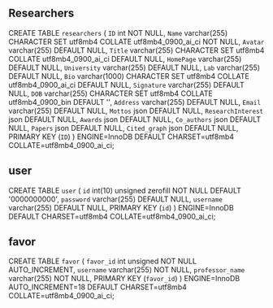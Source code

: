 ## Researchers

CREATE TABLE `researchers` (
  `ID` int NOT NULL,
  `Name` varchar(255) CHARACTER SET utf8mb4 COLLATE utf8mb4_0900_ai_ci NOT NULL,
  `Avatar` varchar(255) DEFAULT NULL,
  `Title` varchar(255) CHARACTER SET utf8mb4 COLLATE utf8mb4_0900_ai_ci DEFAULT NULL,
  `HomePage` varchar(255) DEFAULT NULL,
  `University` varchar(255) DEFAULT NULL,
  `Lab` varchar(255) DEFAULT NULL,
  `Bio` varchar(1000) CHARACTER SET utf8mb4 COLLATE utf8mb4_0900_ai_ci DEFAULT NULL,
  `Signature` varchar(255) DEFAULT NULL,
  `DOB` varchar(255) CHARACTER SET utf8mb4 COLLATE utf8mb4_0900_bin DEFAULT '',
  `Address` varchar(255) DEFAULT NULL,
  `Email` varchar(255) DEFAULT NULL,
  `Mottos` json DEFAULT NULL,
  `ResearchInterest` json DEFAULT NULL,
  `Awards` json DEFAULT NULL,
  `Co_authors` json DEFAULT NULL,
  `Papers` json DEFAULT NULL,
  `Cited_graph` json DEFAULT NULL,
  PRIMARY KEY (`ID`)
) ENGINE=InnoDB DEFAULT CHARSET=utf8mb4 COLLATE=utf8mb4_0900_ai_ci;

## user

CREATE TABLE `user` (
  `id` int(10) unsigned zerofill NOT NULL DEFAULT '0000000000',
  `password` varchar(255) DEFAULT NULL,
  `username` varchar(255) DEFAULT NULL,
  PRIMARY KEY (`id`)
) ENGINE=InnoDB DEFAULT CHARSET=utf8mb4 COLLATE=utf8mb4_0900_ai_ci;


## favor

CREATE TABLE `favor` (
  `favor_id` int unsigned NOT NULL AUTO_INCREMENT,
  `username` varchar(255) NOT NULL,
  `professor_name` varchar(255) NOT NULL,
  PRIMARY KEY (`favor_id`)
) ENGINE=InnoDB AUTO_INCREMENT=18 DEFAULT CHARSET=utf8mb4 COLLATE=utf8mb4_0900_ai_ci;
